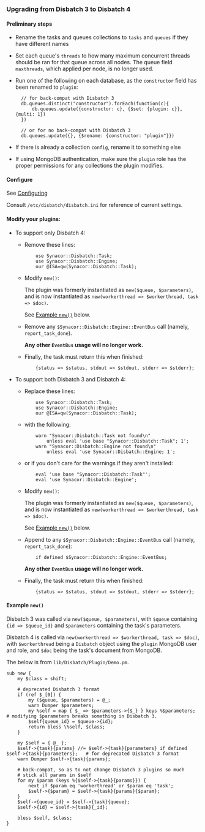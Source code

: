 ### Upgrading from Disbatch 3 to Disbatch 4

#### Preliminary steps

- Rename the tasks and queues collections to `tasks` and `queues` if they have
  different names

- Set each queue's `threads` to how many maximum concurrent threads should be
  ran for that queue across all nodes. The queue field `maxthreads`, which
  applied per node, is no longer used.

- Run one of the following on each database, as the `constructor` field has been
  renamed to `plugin`:

        // for back-compat with Disbatch 3
        db.queues.distinct("constructor").forEach(function(c){
            db.queues.update({constructor: c}, {$set: {plugin: c}}, {multi: 1})
        })

        // or for no back-compat with Disbatch 3
        db.queues.update({}, {$rename: {constructor: "plugin"}})

- If there is already a collection `config`, rename it to something else

- If using MongoDB authentication, make sure the `plugin` role has the proper
  permissions for any collections the plugin modifies.


#### Configure

See [Configuring](/docs/Configuring.md)

Consult `/etc/disbatch/disbatch.ini` for reference of current settings.


#### Modify your plugins:

- To support only Disbatch 4:
  - Remove these lines:

            use Synacor::Disbatch::Task;
            use Synacor::Disbatch::Engine;
            our @ISA=qw(Synacor::Disbatch::Task);

  - Modify `new()`:

    The plugin was formerly instantiated as `new($queue, $parameters)`, and is
    now instantiated as `new(workerthread => $workerthread, task => $doc)`.

    See [Example `new()`](example-new) below.
  - Remove any `$Synacor::Disbatch::Engine::EventBus` call (namely,
    `report_task_done`).

    **Any other `EventBus` usage will no longer work.**
  - Finally, the task must return this when finished:

            {status => $status, stdout => $stdout, stderr => $stderr};

- To support both Disbatch 3 and Disbatch 4:
  - Replace these lines:

            use Synacor::Disbatch::Task;
            use Synacor::Disbatch::Engine;
            our @ISA=qw(Synacor::Disbatch::Task);

  - with the following:

            warn "Synacor::Disbatch::Task not found\n"
                unless eval 'use base "Synacor::Disbatch::Task"; 1';
            warn "Synacor::Disbatch::Engine not found\n"
                unless eval 'use Synacor::Disbatch::Engine; 1';

  - or if you don't care for the warnings if they aren't installed:

            eval 'use base "Synacor::Disbatch::Task"';
            eval 'use Synacor::Disbatch::Engine';

  - Modify `new()`:

    The plugin was formerly instantiated as `new($queue, $parameters)`, and is
    now instantiated as `new(workerthread => $workerthread, task => $doc)`.

    See [Example `new()`](example-new) below.
  - Append to any `$Synacor::Disbatch::Engine::EventBus` call (namely,
    `report_task_done`):

            if defined $Synacor::Disbatch::Engine::EventBus;

    **Any other `EventBus` usage will no longer work.**
  - Finally, the task must return this when finished:

            {status => $status, stdout => $stdout, stderr => $stderr};

#### Example `new()`

Disbatch 3 was called via `new($queue, $parameters)`, with `$queue` containing
`{id => $queue_id}` and `$parameters` containing the task's parameters.

Disbatch 4 is called via `new(workerthread => $workerthread, task => $doc)`,
with `$workerthread` being a `Disbatch` object using the `plugin` MongoDB user
and role, and `$doc` being the task's document from MongoDB.

The below is from `lib/Disbatch/Plugin/Demo.pm`.

    sub new {
        my $class = shift;

        # deprecated Disbatch 3 format
        if (ref $_[0]) {
            my ($queue, $parameters) = @_;
            warn Dumper $parameters;
            my %self = map { $_ => $parameters->{$_} } keys %$parameters;	# modifying $parameters breaks something in Disbatch 3.
            $self{queue_id} = $queue->{id};
            return bless \%self, $class;
        }

        my $self = { @_ };
        $self->{task}{params} //= $self->{task}{parameters} if defined $self->{task}{parameters};	# for deprecated Disbatch 3 format
        warn Dumper $self->{task}{params};

        # back-compat, so as to not change Disbatch 3 plugins so much
        # stick all params in $self
        for my $param (keys %{$self->{task}{params}}) {
            next if $param eq 'workerthread' or $param eq 'task';
            $self->{$param} = $self->{task}{params}{$param};
        }
        $self->{queue_id} = $self->{task}{queue};
        $self->{id} = $self->{task}{_id};

        bless $self, $class;
    }
